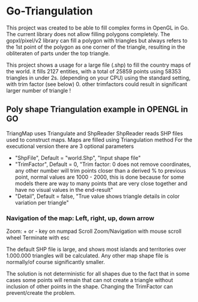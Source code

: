 # Go-Triangulation

This project was created to be able to fill complex forms in OpenGL in Go. The current library does not allow filling polygons completely. The gopxl/pixel/v2 library can fill a polygon with triangles but always refers to the 1st point of the polygon as one corner of the triangle, resulting in the obliteraten of parts under the top triangle.

This project shows a usage for a large file (.shp) to fill the country maps of the world.  it fills 2127 entities, with a total of 25859 points using 58353 triangles in under 2s. (depending on your CPU) using the standard setting, with trim factor (see below) 0. other trimfactors could result in significant larger number of triangle !

## Poly shape Triangulation example in OPENGL in GO
TriangMap uses Triangulate and ShpReader
ShpReader reads SHP files used to construct maps.
Maps are filled using Triangulation method
For the executional version there are 3 optional parameters
 * "ShpFile", Default = "world.Shp", "Input shape file"
 * "TrimFactor", Default = 0, "Trim factor: 0 does not remove coordinates, any other number will trim points closer than a derived % to previous point, normal values are 1000 - 2000, this is done because for some models there are way to many points that are very close together and have no visual values in the end-result"
 * "Detail", Default = false, "True value shows triangle details in color variation per triangle"
 
### Navigation of the map: Left, right, up, down arrow
 Zoom: + or - key on numpad
 Scroll Zoom/Navigation with mouse scroll wheel
 Terminate with esc
 
 The default SHP file is large, and shows most islands and territories over 1.000.000 triangles will be calculated.
 Any other map shape file is normally/of course significantly smaller.
 
 The solution is not deterministic for all shapes due to the fact that in some cases some points will remain that can not create a triangle without inclusion of other points in the shape. Changing the TrimFactor can prevent/create the problem.
